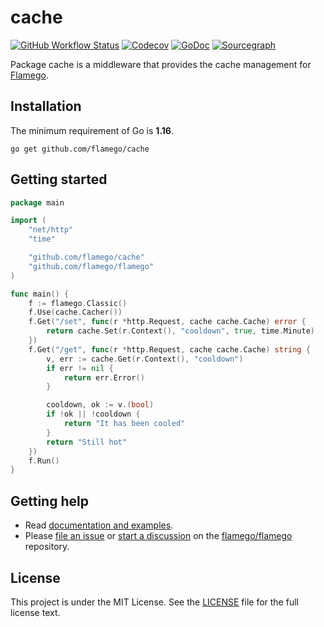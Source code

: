 # cache

[![GitHub Workflow Status](https://img.shields.io/github/workflow/status/flamego/cache/Go?logo=github&style=for-the-badge)](https://github.com/flamego/cache/actions?query=workflow%3AGo)
[![Codecov](https://img.shields.io/codecov/c/gh/flamego/cache?logo=codecov&style=for-the-badge)](https://app.codecov.io/gh/flamego/cache)
[![GoDoc](https://img.shields.io/badge/GoDoc-Reference-blue?style=for-the-badge&logo=go)](https://pkg.go.dev/github.com/flamego/cache?tab=doc)
[![Sourcegraph](https://img.shields.io/badge/view%20on-Sourcegraph-brightgreen.svg?style=for-the-badge&logo=sourcegraph)](https://sourcegraph.com/github.com/flamego/cache)

Package cache is a middleware that provides the cache management for [Flamego](https://github.com/flamego/flamego).

## Installation

The minimum requirement of Go is **1.16**.

	go get github.com/flamego/cache

## Getting started

```go
package main

import (
	"net/http"
	"time"

	"github.com/flamego/cache"
	"github.com/flamego/flamego"
)

func main() {
	f := flamego.Classic()
	f.Use(cache.Cacher())
	f.Get("/set", func(r *http.Request, cache cache.Cache) error {
		return cache.Set(r.Context(), "cooldown", true, time.Minute)
	})
	f.Get("/get", func(r *http.Request, cache cache.Cache) string {
		v, err := cache.Get(r.Context(), "cooldown")
		if err != nil {
			return err.Error()
		}

		cooldown, ok := v.(bool)
		if !ok || !cooldown {
			return "It has been cooled"
		}
		return "Still hot"
	})
	f.Run()
}
```

## Getting help

- Read [documentation and examples](https://flamego.dev/middleware/cache.html).
- Please [file an issue](https://github.com/flamego/flamego/issues) or [start a discussion](https://github.com/flamego/flamego/discussions) on the [flamego/flamego](https://github.com/flamego/flamego) repository.

## License

This project is under the MIT License. See the [LICENSE](LICENSE) file for the full license text.
